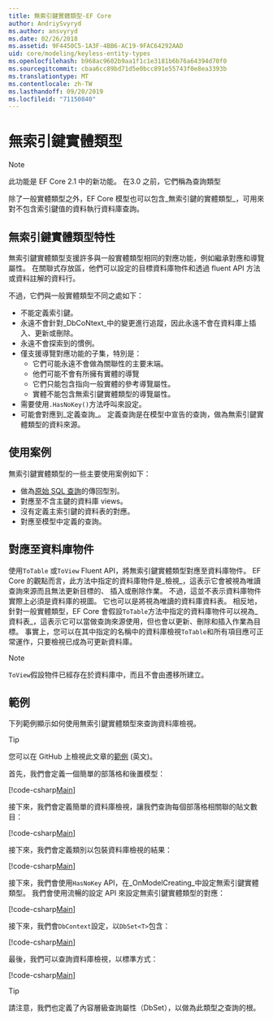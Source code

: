 ```yaml
---
title: 無索引鍵實體類型-EF Core
author: AndriySvyryd
ms.author: ansvyryd
ms.date: 02/26/2018
ms.assetid: 9F4450C5-1A3F-4BB6-AC19-9FAC64292AAD
uid: core/modeling/keyless-entity-types
ms.openlocfilehash: b968ac9602b9aa1f1c1e3181b6b76a64394d70f0
ms.sourcegitcommit: cbaa6cc89bd71d5e0bcc891e55743f0e8ea3393b
ms.translationtype: MT
ms.contentlocale: zh-TW
ms.lasthandoff: 09/20/2019
ms.locfileid: "71150840"
---
```

# <a name="keyless-entity-types"></a>無索引鍵實體類型
> [!NOTE]
> 此功能是 EF Core 2.1 中的新功能。 在3.0 之前，它們稱為查詢類型

除了一般實體類型之外，EF Core 模型也可以包含_無索引鍵的實體類型_，可用來對不包含索引鍵值的資料執行資料庫查詢。

## <a name="keyless-entity-types-characteristics"></a>無索引鍵實體類型特性

無索引鍵實體類型支援許多與一般實體類型相同的對應功能，例如繼承對應和導覽屬性。 在關聯式存放區，他們可以設定的目標資料庫物件和透過 fluent API 方法或資料註解的資料行。

不過，它們與一般實體類型不同之處如下：

- 不能定義索引鍵。
- 永遠不會針對_DbCoNtext_中的變更進行追蹤，因此永遠不會在資料庫上插入、更新或刪除。
- 永遠不會探索到的慣例。
- 僅支援導覽對應功能的子集，特別是：
  - 它們可能永遠不會做為關聯性的主要末端。
  - 他們可能不會有所擁有實體的導覽
  - 它們只能包含指向一般實體的參考導覽屬性。
  - 實體不能包含無索引鍵實體類型的導覽屬性。
- 需要使用`.HasNoKey()`方法呼叫來設定。
- 可能會對應到_定義查詢_。 定義查詢是在模型中宣告的查詢，做為無索引鍵實體類型的資料來源。

## <a name="usage-scenarios"></a>使用案例

無索引鍵實體類型的一些主要使用案例如下：

- 做為[原始 SQL 查詢](xref:core/querying/raw-sql)的傳回型別。
- 對應至不含主鍵的資料庫 views。
- 沒有定義主索引鍵的資料表的對應。
- 對應至模型中定義的查詢。

## <a name="mapping-to-database-objects"></a>對應至資料庫物件

使用`ToTable` 或`ToView` Fluent API，將無索引鍵實體類型對應至資料庫物件。 EF Core 的觀點而言，此方法中指定的資料庫物件是_檢視_，這表示它會被視為唯讀查詢來源而且無法更新目標的、 插入或刪除作業。 不過，這並不表示資料庫物件實際上必須是資料庫的視圖。 它也可以是將視為唯讀的資料庫資料表。 相反地，針對一般實體類型，EF Core 會假設`ToTable`方法中指定的資料庫物件可以視為_資料表_，這表示它可以當做查詢來源使用，但也會以更新、刪除和插入作業為目標。 事實上，您可以在其中指定的名稱中的資料庫檢視`ToTable`和所有項目應可正常運作，只要檢視已成為可更新資料庫。

> [!NOTE]
> `ToView`假設物件已經存在於資料庫中，而且不會由遷移所建立。

## <a name="example"></a>範例

下列範例顯示如何使用無索引鍵實體類型來查詢資料庫檢視。

> [!TIP]
> 您可以在 GitHub 上檢視此文章的[範例](https://github.com/aspnet/EntityFramework.Docs/tree/master/samples/core/QueryTypes) \(英文\)。

首先，我們會定義一個簡單的部落格和後置模型：

[!code-csharp[Main](../../../samples/core/KeylessEntityTypes/Program.cs#Entities)]

接下來，我們會定義簡單的資料庫檢視，讓我們查詢每個部落格相關聯的貼文數目：

[!code-csharp[Main](../../../samples/core/KeylessEntityTypes/Program.cs#View)]

接下來，我們會定義類別以包裝資料庫檢視的結果：

[!code-csharp[Main](../../../samples/core/KeylessEntityTypes/Program.cs#KeylessEntityType)]

接下來，我們會使用`HasNoKey` API，在_OnModelCreating_中設定無索引鍵實體類型。
我們會使用流暢的設定 API 來設定無索引鍵實體類型的對應：

[!code-csharp[Main](../../../samples/core/KeylessEntityTypes/Program.cs#Configuration)]

接下來，我們會`DbContext`設定，以`DbSet<T>`包含：

[!code-csharp[Main](../../../samples/core/KeylessEntityTypes/Program.cs#DbSet)]

最後，我們可以查詢資料庫檢視，以標準方式：

[!code-csharp[Main](../../../samples/core/KeylessEntityTypes/Program.cs#Query)]

> [!TIP]
> 請注意，我們也定義了內容層級查詢屬性（DbSet），以做為此類型之查詢的根。
